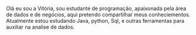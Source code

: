 Olá eu sou a Vitória, sou estudante de programação, apaixonada pela área de dados e de negócios, aqui pretendo compartilhar meus conheciementos. Atualmente estou estudando Java, python, Sql, e outras ferramentas para auxiliar na analise de dados. 

<!---
vihcaroline/vihcaroline is a ✨ special ✨ repository because its `README.md` (this file) appears on your GitHub profile.
You can click the Preview link to take a look at your changes.
--->
